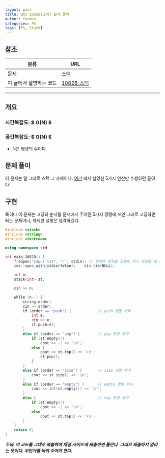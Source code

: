 ```yaml
---
layout: post
title: BOJ 10828(스택) 문제 풀이
author: YouWon
categories: PS
tags: [PS, Stack]
---
```


## 참조

분류 | URL
-------- | --------
문제 | [스택](https://www.acmicpc.net/problem/10828)
이 글에서 설명하는 코드 | [10828\_스택](https://github.com/greeksharifa/ps_code/blob/master/BOJ/10828_%EC%8A%A4%ED%83%9D.cpp)

--- 

## 개요

### 시간복잡도: $ O(N) $
### 공간복잡도: $ O(N) $
- N은 명령의 수이다.

## 문제 풀이

이 문제는 말 그대로 스택 그 자체이다. [여기](https://greeksharifa.github.io/data%20structure/2018/06/29/algorithm-stack/)
에서 설명한 5가지 연산만 수행하면 끝이다.  


## 구현

특히나 이 문제는 코딩의 순서를 문제에서 주어진 5가지 명령에 쓰인 그대로 코딩하면 되는 문제이니, 자세한 설명은 생략하겠다.

```cpp
#include <stack>
#include <string>
#include <iostream>

using namespace std;

int main_10828() {
    freopen("input.txt", "r", stdin); // 문제의 입력을 일일이 치기 귀찮을 때 쓰는 방법이다.
    ios::sync_with_stdio(false);    cin.tie(NULL);

    int n;
    stack<int> st;

    cin >> n;

    while (n--) {
        string order;
        cin >> order;
        if (order == "push") {            // push 명령 처리
            int e;
            cin >> e;
            st.push(e);
        }
        else if (order == "pop") {        // pop 명령 처리
            if (st.empty())
                cout << -1 << '\n';
            else {
                cout << st.top() << '\n';
                st.pop();
            }
        }
        else if (order == "size") {       // size 명령 처리
            cout << st.size() << '\n';
        }
        else if (order == "empty") {      // empty 명령 처리
            cout << int(st.empty()) << '\n';
        }
        else {                            // top 명령 처리
            if (st.empty())
                cout << -1 << '\n';
            else
                cout << st.top() << '\n';
        }
    }
    return 0;
}
```

***주의: 이 코드를 그대로 복붙하여 채점 사이트에 제출하면 틀린다. 그대로 제출하지 말라는 뜻이다. 무언가를 바꿔 주어야 한다.***
